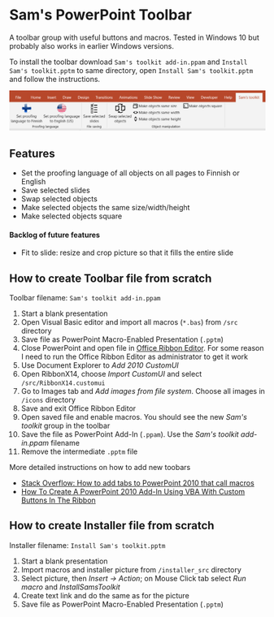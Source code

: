 # Sam's PowerPoint Toolbar
A toolbar group with useful buttons and macros. Tested in Windows 10 but probably also works in earlier Windows versions.

To install the toolbar download `Sam's toolkit add-in.ppam` and  `Install Sam's toolkit.pptm` to same directory, open `Install Sam's toolkit.pptm` and follow the instructions.

![Toolbar screenshot](https://github.com/samuliasmala/Sams-PowerPoint-Toolbar/raw/master/toolbar-screenshot.png "Toolbar screenshot")

## Features
- Set the proofing language of all objects on all pages to Finnish or English
- Save selected slides
- Swap selected objects
- Make selected objects the same size/width/height
- Make selected objects square

#### Backlog of future features
- Fit to slide: resize and crop picture so that it fills the entire slide

## How to create Toolbar file from scratch
Toolbar filename: `Sam's toolkit add-in.ppam`

1. Start a blank presentation
2. Open Visual Basic editor and import all macros (`*.bas`) from `/src` directory
3. Save file as PowerPoint Macro-Enabled Presentation (`.pptm`)
4. Close PowerPoint and open file in [Office Ribbon Editor](http://www.majorgeeks.com/files/details/office_ribbon_editor.html). For some reason I need to run the Office Ribbon Editor as administrator to get it work
5. Use Document Explorer to *Add 2010 CustomUI*
6. Open RibbonX14, choose *Import CustomUI* and select `/src/RibbonX14.customui`
7. Go to Images tab and *Add images from file system*. Choose all images in `/icons` directory
8. Save and exit Office Ribbon Editor
9. Open saved file and enable macros. You should see the new *Sam's toolkit* group in the toolbar
10. Save the file as PowerPoint Add-In (`.ppam`). Use the *Sam's toolkit add-in.ppam* filename
11. Remove the intermediate `.pptm` file

More detailed instructions on how to add new toobars
* [Stack Overflow: How to add tabs to PowerPoint 2010 that call macros](http://stackoverflow.com/questions/3867400/how-to-add-tabs-to-powerpoint-2010-that-call-macros/3878978#3878978) 
* [How To Create A PowerPoint 2010 Add-In Using VBA With Custom Buttons In The Ribbon](http://www.free-power-point-templates.com/articles/create-powerpoint-2010-add-in-with-vba-custom-buttons-ribbon/)

## How to create Installer file from scratch
Installer filename: `Install Sam's toolkit.pptm`

1. Start a blank presentation
2. Import macros and installer picture from `/installer_src` directory
3. Select picture, then *Insert -> Action*; on Mouse Click tab select *Run macro* and *InstallSamsToolkit*
4. Create text link and do the same as for the picture
5. Save file as PowerPoint Macro-Enabled Presentation (`.pptm`)
